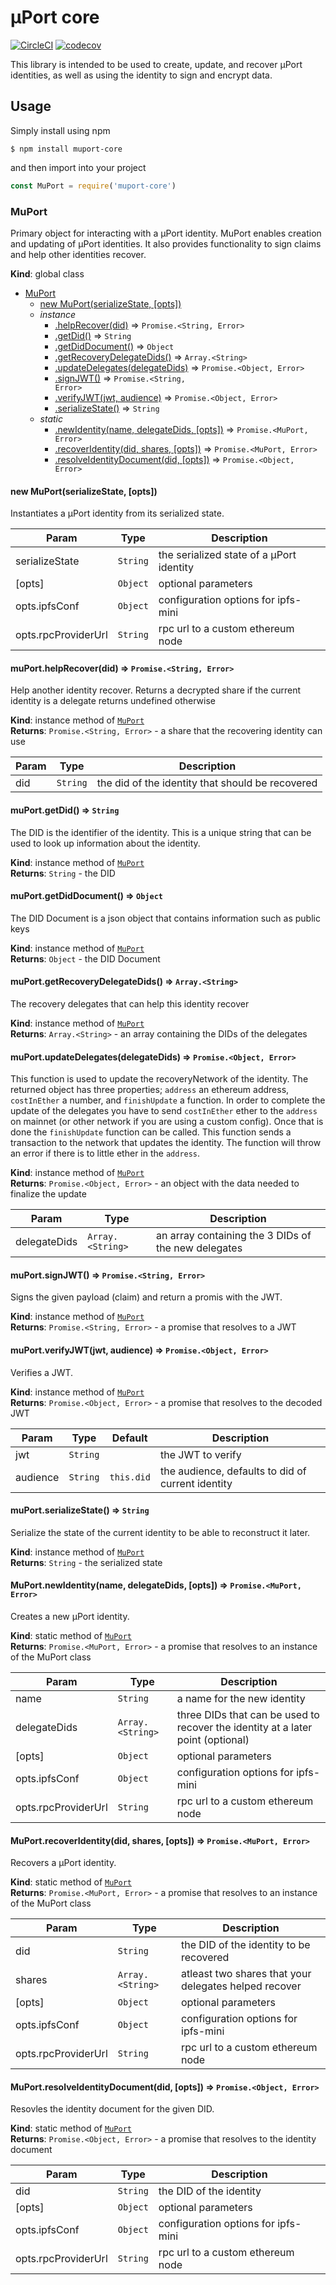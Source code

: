 # µPort core
[![CircleCI](https://circleci.com/gh/uport-project/muport-core-js.svg?style=svg)](https://circleci.com/gh/uport-project/muport-core-js) [![codecov](https://codecov.io/gh/uport-project/muport-core-js/branch/master/graph/badge.svg?token=G53BcQfF8N)](https://codecov.io/gh/uport-project/muport-core-js)

This library is intended to be used to create, update, and recover µPort identities, as well as using the identity to sign and encrypt data.

## Usage
Simply install using npm
```
$ npm install muport-core
```
and then import into your project
```js
const MuPort = require('muport-core')
```

<a name="MuPort"></a>

### MuPort
Primary object for interacting with a µPort identity. MuPort enables creation and
updating of µPort identities. It also provides functionality to sign claims and
help other identities recover.

**Kind**: global class  

* [MuPort](#MuPort)
    * [new MuPort(serializeState, [opts])](#new_MuPort_new)
    * _instance_
        * [.helpRecover(did)](#MuPort+helpRecover) ⇒ <code>Promise.&lt;String, Error&gt;</code>
        * [.getDid()](#MuPort+getDid) ⇒ <code>String</code>
        * [.getDidDocument()](#MuPort+getDidDocument) ⇒ <code>Object</code>
        * [.getRecoveryDelegateDids()](#MuPort+getRecoveryDelegateDids) ⇒ <code>Array.&lt;String&gt;</code>
        * [.updateDelegates(delegateDids)](#MuPort+updateDelegates) ⇒ <code>Promise.&lt;Object, Error&gt;</code>
        * [.signJWT()](#MuPort+signJWT) ⇒ <code>Promise.&lt;String, Error&gt;</code>
        * [.verifyJWT(jwt, audience)](#MuPort+verifyJWT) ⇒ <code>Promise.&lt;Object, Error&gt;</code>
        * [.serializeState()](#MuPort+serializeState) ⇒ <code>String</code>
    * _static_
        * [.newIdentity(name, delegateDids, [opts])](#MuPort.newIdentity) ⇒ <code>Promise.&lt;MuPort, Error&gt;</code>
        * [.recoverIdentity(did, shares, [opts])](#MuPort.recoverIdentity) ⇒ <code>Promise.&lt;MuPort, Error&gt;</code>
        * [.resolveIdentityDocument(did, [opts])](#MuPort.resolveIdentityDocument) ⇒ <code>Promise.&lt;Object, Error&gt;</code>

<a name="new_MuPort_new"></a>

#### new MuPort(serializeState, [opts])
Instantiates a µPort identity from its serialized state.


| Param | Type | Description |
| --- | --- | --- |
| serializeState | <code>String</code> | the serialized state of a µPort identity |
| [opts] | <code>Object</code> | optional parameters |
| opts.ipfsConf | <code>Object</code> | configuration options for ipfs-mini |
| opts.rpcProviderUrl | <code>String</code> | rpc url to a custom ethereum node |

<a name="MuPort+helpRecover"></a>

#### muPort.helpRecover(did) ⇒ <code>Promise.&lt;String, Error&gt;</code>
Help another identity recover. Returns a decrypted share if the current identity is a delegate
returns undefined otherwise

**Kind**: instance method of [<code>MuPort</code>](#MuPort)  
**Returns**: <code>Promise.&lt;String, Error&gt;</code> - a share that the recovering identity can use  

| Param | Type | Description |
| --- | --- | --- |
| did | <code>String</code> | the did of the identity that should be recovered |

<a name="MuPort+getDid"></a>

#### muPort.getDid() ⇒ <code>String</code>
The DID is the identifier of the identity. This is a unique string that can be used to
look up information about the identity.

**Kind**: instance method of [<code>MuPort</code>](#MuPort)  
**Returns**: <code>String</code> - the DID  
<a name="MuPort+getDidDocument"></a>

#### muPort.getDidDocument() ⇒ <code>Object</code>
The DID Document is a json object that contains information such as public keys

**Kind**: instance method of [<code>MuPort</code>](#MuPort)  
**Returns**: <code>Object</code> - the DID Document  
<a name="MuPort+getRecoveryDelegateDids"></a>

#### muPort.getRecoveryDelegateDids() ⇒ <code>Array.&lt;String&gt;</code>
The recovery delegates that can help this identity recover

**Kind**: instance method of [<code>MuPort</code>](#MuPort)  
**Returns**: <code>Array.&lt;String&gt;</code> - an array containing the DIDs of the delegates  
<a name="MuPort+updateDelegates"></a>

#### muPort.updateDelegates(delegateDids) ⇒ <code>Promise.&lt;Object, Error&gt;</code>
This function is used to update the recoveryNetwork of the identity. The returned object
has three properties; `address` an ethereum address, `costInEther` a number, and
`finishUpdate` a function.
In order to complete the update of the delegates you have to
send `costInEther` ether to the `address` on mainnet (or other network if you are using
a custom config). Once that is done the `finishUpdate` function can be called. This
function sends a transaction to the network that updates the identity. The function
will throw an error if there is to little ether in the `address`.

**Kind**: instance method of [<code>MuPort</code>](#MuPort)  
**Returns**: <code>Promise.&lt;Object, Error&gt;</code> - an object with the data needed to finalize the update  

| Param | Type | Description |
| --- | --- | --- |
| delegateDids | <code>Array.&lt;String&gt;</code> | an array containing the 3 DIDs of the new delegates |

<a name="MuPort+signJWT"></a>

#### muPort.signJWT() ⇒ <code>Promise.&lt;String, Error&gt;</code>
Signs the given payload (claim) and return a promis with the JWT.

**Kind**: instance method of [<code>MuPort</code>](#MuPort)  
**Returns**: <code>Promise.&lt;String, Error&gt;</code> - a promise that resolves to a JWT  
<a name="MuPort+verifyJWT"></a>

#### muPort.verifyJWT(jwt, audience) ⇒ <code>Promise.&lt;Object, Error&gt;</code>
Verifies a JWT.

**Kind**: instance method of [<code>MuPort</code>](#MuPort)  
**Returns**: <code>Promise.&lt;Object, Error&gt;</code> - a promise that resolves to the decoded JWT  

| Param | Type | Default | Description |
| --- | --- | --- | --- |
| jwt | <code>String</code> |  | the JWT to verify |
| audience | <code>String</code> | <code>this.did</code> | the audience, defaults to did of current identity |

<a name="MuPort+serializeState"></a>

#### muPort.serializeState() ⇒ <code>String</code>
Serialize the state of the current identity to be able to reconstruct it later.

**Kind**: instance method of [<code>MuPort</code>](#MuPort)  
**Returns**: <code>String</code> - the serialized state  
<a name="MuPort.newIdentity"></a>

#### MuPort.newIdentity(name, delegateDids, [opts]) ⇒ <code>Promise.&lt;MuPort, Error&gt;</code>
Creates a new µPort identity.

**Kind**: static method of [<code>MuPort</code>](#MuPort)  
**Returns**: <code>Promise.&lt;MuPort, Error&gt;</code> - a promise that resolves to an instance of the MuPort class  

| Param | Type | Description |
| --- | --- | --- |
| name | <code>String</code> | a name for the new identity |
| delegateDids | <code>Array.&lt;String&gt;</code> | three DIDs that can be used to recover the identity at a later point (optional) |
| [opts] | <code>Object</code> | optional parameters |
| opts.ipfsConf | <code>Object</code> | configuration options for ipfs-mini |
| opts.rpcProviderUrl | <code>String</code> | rpc url to a custom ethereum node |

<a name="MuPort.recoverIdentity"></a>

#### MuPort.recoverIdentity(did, shares, [opts]) ⇒ <code>Promise.&lt;MuPort, Error&gt;</code>
Recovers a µPort identity.

**Kind**: static method of [<code>MuPort</code>](#MuPort)  
**Returns**: <code>Promise.&lt;MuPort, Error&gt;</code> - a promise that resolves to an instance of the MuPort class  

| Param | Type | Description |
| --- | --- | --- |
| did | <code>String</code> | the DID of the identity to be recovered |
| shares | <code>Array.&lt;String&gt;</code> | atleast two shares that your delegates helped recover |
| [opts] | <code>Object</code> | optional parameters |
| opts.ipfsConf | <code>Object</code> | configuration options for ipfs-mini |
| opts.rpcProviderUrl | <code>String</code> | rpc url to a custom ethereum node |

<a name="MuPort.resolveIdentityDocument"></a>

#### MuPort.resolveIdentityDocument(did, [opts]) ⇒ <code>Promise.&lt;Object, Error&gt;</code>
Resovles the identity document for the given DID.

**Kind**: static method of [<code>MuPort</code>](#MuPort)  
**Returns**: <code>Promise.&lt;Object, Error&gt;</code> - a promise that resolves to the identity document  

| Param | Type | Description |
| --- | --- | --- |
| did | <code>String</code> | the DID of the identity |
| [opts] | <code>Object</code> | optional parameters |
| opts.ipfsConf | <code>Object</code> | configuration options for ipfs-mini |
| opts.rpcProviderUrl | <code>String</code> | rpc url to a custom ethereum node |

